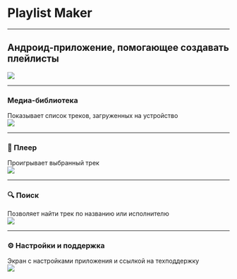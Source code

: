 # Playlist Maker

---

## Андроид-приложение, помогающее создавать плейлисты

![](readme/main.jpg)

---

### Медиа-библиотека

Показывает список треков, загруженных на устройство  
![](readme/mediateka.png)

---

### 🎵 Плеер

Проигрывает выбранный трек  
![](readme/player.png)

---

### 🔍 Поиск

Позволяет найти трек по названию или исполнителю  
![](readme/search_activity.png)

---

### ⚙️ Настройки и поддержка

Экран с настройками приложения и ссылкой на техподдержку  
![](readme/settings_and_tech_support.png)
